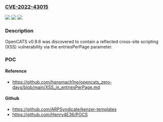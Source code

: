 ### [CVE-2022-43015](https://cve.mitre.org/cgi-bin/cvename.cgi?name=CVE-2022-43015)
![](https://img.shields.io/static/v1?label=Product&message=n%2Fa&color=blue)
![](https://img.shields.io/static/v1?label=Version&message=n%2Fa&color=blue)
![](https://img.shields.io/static/v1?label=Vulnerability&message=n%2Fa&color=brighgreen)

### Description

OpenCATS v0.9.6 was discovered to contain a reflected cross-site scripting (XSS) vulnerability via the entriesPerPage parameter.

### POC

#### Reference
- https://github.com/hansmach1ne/opencats_zero-days/blob/main/XSS_in_entriesPerPage.md

#### Github
- https://github.com/ARPSyndicate/kenzer-templates
- https://github.com/Henry4E36/POCS

